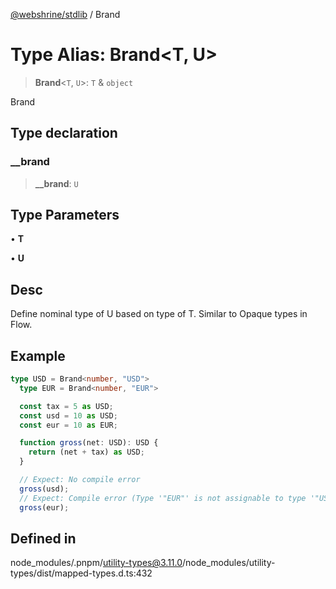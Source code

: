 [@webshrine/stdlib](../globals.md) / Brand

# Type Alias: Brand\<T, U\>

> **Brand**\<`T`, `U`\>: `T` & `object`

Brand

## Type declaration

### \_\_brand

> **\_\_brand**: `U`

## Type Parameters

• **T**

• **U**

## Desc

Define nominal type of U based on type of T. Similar to Opaque types in Flow.

## Example

```ts
type USD = Brand<number, "USD">
  type EUR = Brand<number, "EUR">

  const tax = 5 as USD;
  const usd = 10 as USD;
  const eur = 10 as EUR;

  function gross(net: USD): USD {
    return (net + tax) as USD;
  }

  // Expect: No compile error
  gross(usd);
  // Expect: Compile error (Type '"EUR"' is not assignable to type '"USD"'.)
  gross(eur);
```

## Defined in

node\_modules/.pnpm/utility-types@3.11.0/node\_modules/utility-types/dist/mapped-types.d.ts:432
